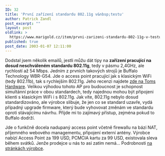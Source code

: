 ```yaml
---
ID: 32
title: 'První zařízení standardu 802.11g v&nbsp;testu'
author: Patrick Zandl
post_excerpt: ""
layout: post
oldlink: >
  https://www.marigold.cz/item/prvni-zarizeni-standardu-802-11g-v-testu
published: true
post_date: 2003-01-07 12:11:00
---
```

<p>
Dodstal jsem několik emailů, jestli můžu dát tipy na <STRONG>zařízení pracující na dosud neschváleném standardu 802.11g</STRONG>, tedy v pásmu 2,4GHz, ale rychlostí až 54 Mbps. Jedním z prvních takových strojů je Buffalo Technology WBR-G54. Jde o access point pracující jak s klasickým WiFi (tedy 802.11b), tak s rychlejším 802.11g. Jeho recenzi najdete <A href="http://www.tomshardware.com/network/20030106/index.html" target=_blank>zde na Toms Hardware</A>. Velikou výhodou tohoto AP pro budoucnost je schopnost simultánní práce v obou standardech, tedy najednou mohou být připojeni klienti s klasickým WiFi i s 802.11g. Jak víte, 802.11g nebylo dosud standardizováno, ale výrobce slibuje, že jen co se standard uzavře, vydá případný upgrade firmware, který bude vyhovovat změnám ve standardu oproti stávajícímu návrhu. Přijde mi to zajímavý přístup, zejména pokud to Buffalo dodrží.</p>

<p>
Jde o funkčně docela nadupaný access point včetně firewallu na bázi NAT, příjemného webového managementu, připojení externí antény. Výrobce nabízí Access Point za 199 USD, PCMCIA kartu za 99 USD, existovala sleva během svátků. Jenže prodejce u nás to asi zatím nemá...&#160;Podrobnosti <A href="http://www.buffalotech.com/wireless/products/wbr-g54/index.php" target=_blank>na stránkách výrobce</A>.</p>
